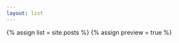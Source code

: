 ```yaml
---
layout: list
---
```


<!-- 首页即博客列表 -->
{% assign list = site.posts %}
{% assign preview = true %}


